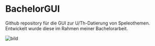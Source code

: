 # BachelorGUI

Github repository für die GUI zur U/Th-Datierung von Speleothemen. Entwickelt wurde diese im Rahmen meiner Bachelorarbeit.

![bild](https://i.imgur.com/huV5mQH.png)
